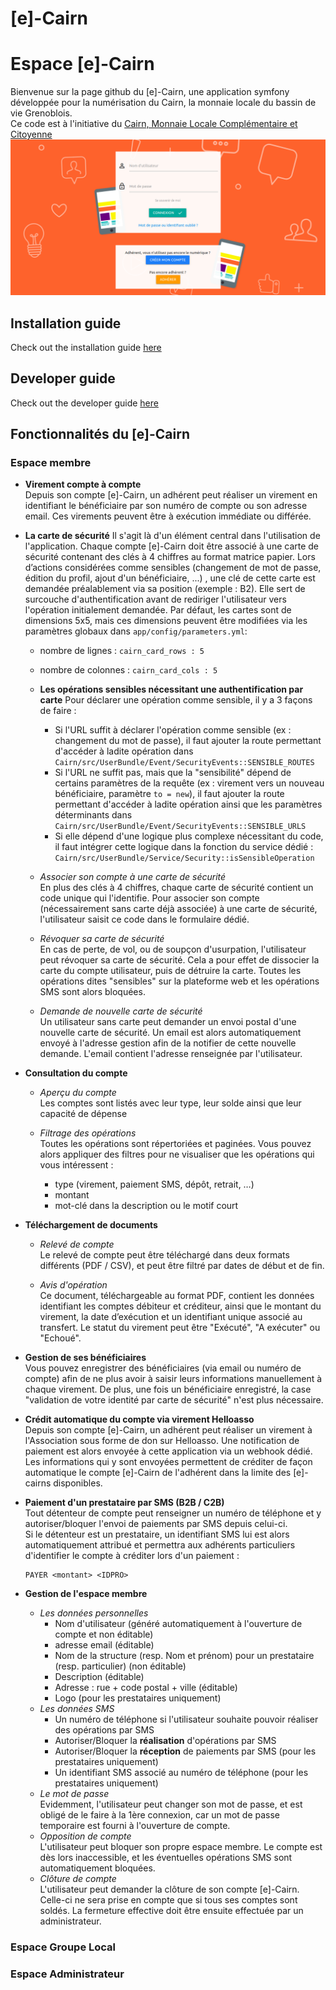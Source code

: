 [e]-Cairn
=======

# Espace  [e]-Cairn
Bienvenue sur la page github du [e]-Cairn, une application symfony développée pour la numérisation du Cairn, la monnaie locale du bassin de vie Grenoblois.  
Ce code est à l'initiative du [Cairn, Monnaie Locale Complémentaire et Citoyenne](https://www.cairn-monnaie.com/)
![login page](/docs/images/CEL_connexion.png)

## Installation guide       
  Check out the installation guide [here](https://github.com/cairn-monnaie/cel/blob/master/docs/install.md)  

## Developer guide       
  Check out the developer guide [here](https://github.com/cairn-monnaie/cel/blob/master/docs/dev.md)  

## Fonctionnalités du [e]-Cairn

### Espace membre
  * **Virement compte à compte**  
    Depuis son compte [e]-Cairn, un adhérent peut réaliser un virement en identifiant le bénéficiaire par son numéro de compte ou son adresse email. Ces virements peuvent être à exécution immédiate ou différée.

  * **La carte de sécurité** 
    Il s'agit là d'un élément central dans l'utilisation de l'application. Chaque compte [e]-Cairn doit être associé à une carte de sécurité contenant des clés à 4 chiffres au format matrice papier. Lors d’actions considérées comme sensibles (changement de mot de passe, édition du profil, ajout d'un bénéficiaire, ...) , une clé de cette carte est demandée préalablement via sa position (exemple : B2). Elle sert de surcouche d'authentification avant de rediriger l'utilisateur vers l'opération initialement demandée. 
    Par défaut, les cartes sont de dimensions 5x5, mais ces dimensions peuvent être modifiées via les paramètres globaux dans `app/config/parameters.yml`:
      * nombre de lignes : `cairn_card_rows : 5`
      * nombre de colonnes : `cairn_card_cols : 5`

    * **Les opérations sensibles nécessitant une authentification par carte**
      Pour déclarer une opération comme sensible, il y a 3 façons de faire :  
        * Si l'URL suffit à déclarer l'opération comme sensible (ex : changement du mot de passe), il faut ajouter la route permettant d'accéder à ladite opération dans `Cairn/src/UserBundle/Event/SecurityEvents::SENSIBLE_ROUTES`  
        * Si l'URL ne suffit pas, mais que la "sensibilité" dépend de certains paramètres de la requête (ex : virement vers un nouveau bénéficiaire, paramètre `to = new`), il faut ajouter la route permettant d'accéder à ladite opération ainsi que les paramètres déterminants dans `Cairn/src/UserBundle/Event/SecurityEvents::SENSIBLE_URLS`  
        * Si elle dépend d'une logique plus complexe nécessitant du code, il faut intégrer cette logique dans la fonction du service dédié : `Cairn/src/UserBundle/Service/Security::isSensibleOperation` 

    * _Associer son compte à une carte de sécurité_  
      En plus des clés à 4 chiffres, chaque carte de sécurité contient un code unique qui l'identifie. Pour associer son compte (nécessairement sans carte déjà associée) à une carte de sécurité, l'utilisateur saisit ce code dans le formulaire dédié.

    * _Révoquer sa carte de sécurité_  
      En cas de perte, de vol, ou de soupçon d'usurpation, l'utilisateur peut révoquer sa carte de sécurité. Cela a pour effet de dissocier la carte du compte utilisateur, puis de détruire la carte. Toutes les opérations dites "sensibles" sur la plateforme web et les opérations SMS sont alors bloquées.

    * _Demande de nouvelle carte de sécurité_  
      Un utilisateur sans carte peut demander un envoi postal d'une nouvelle carte de sécurité. Un email est alors automatiquement envoyé à l'adresse gestion afin de la notifier de cette nouvelle demande. L'email contient l'adresse renseignée par l'utilisateur. 

  * **Consultation du compte**
    * _Aperçu du compte_  
      Les comptes sont listés avec leur type, leur solde ainsi que leur capacité de dépense

    * _Filtrage des opérations_  
      Toutes les opérations sont répertoriées et paginées. Vous pouvez alors appliquer des filtres pour ne visualiser que les opérations qui vous intéressent :  
        * type (virement, paiement SMS, dépôt, retrait, …)
        * montant
        * mot-clé dans la description ou le motif court
      
  * **Téléchargement de documents**  
    * _Relevé de compte_  
      Le relevé de compte peut être téléchargé dans deux formats différents (PDF / CSV), et peut être filtré par dates de début et de fin.
      
    * _Avis d'opération_  
      Ce document, téléchargeable au format PDF, contient les données identifiant les comptes débiteur et créditeur, ainsi que le montant du virement, la date d’exécution et un identifiant unique associé au transfert. Le statut du virement peut être "Exécuté", "A exécuter" ou "Echoué".

  * **Gestion de ses bénéficiaires**  
    Vous pouvez enregistrer des bénéficiaires (via email ou numéro de compte) afin de ne plus avoir à saisir leurs informations manuellement à chaque virement. De plus, une fois un bénéficiaire enregistré, la case "validation de votre identité par carte de sécurité" n'est plus nécessaire.

  * **Crédit automatique du compte via virement Helloasso**  
    Depuis son compte [e]-Cairn, un adhérent peut réaliser un virement à l'Association sous forme de don sur Helloasso. Une notification de paiement est alors envoyée à cette application via un webhook dédié. Les informations qui y sont envoyées permettent de créditer de façon automatique le compte [e]-Cairn de l'adhérent dans la limite des [e]-cairns disponibles.

  * **Paiement d'un prestataire par SMS (B2B / C2B)**  
    Tout détenteur de compte peut renseigner un numéro de téléphone et y autoriser/bloquer l'envoi de paiements par SMS depuis celui-ci.  
    Si le détenteur est un prestataire, un identifiant SMS lui est alors automatiquement attribué et permettra aux adhérents particuliers d'identifier le compte à créditer lors d'un paiement : 
    ``` 
    PAYER <montant> <IDPRO>
    ```
  * **Gestion de l'espace membre**
    * _Les données personnelles_
        * Nom d'utilisateur (généré automatiquement à l'ouverture de compte et non éditable) 
        * adresse email  (éditable)
        * Nom de la structure (resp. Nom et prénom) pour un prestataire (resp. particulier) (non  éditable)
        * Description (éditable)
        * Adresse : rue + code postal + ville (éditable)
        * Logo (pour les prestataires uniquement)  
    * _Les données SMS_
        * Un numéro de téléphone si l'utilisateur souhaite pouvoir réaliser des opérations par SMS
        * Autoriser/Bloquer la **réalisation** d'opérations par SMS
        * Autoriser/Bloquer la **réception** de paiements par SMS (pour les prestataires uniquement)
        * Un identifiant SMS associé  au numéro de téléphone (pour les prestataires uniquement)  
    * _Le mot de passe_  
        Evidemment, l'utilisateur peut changer son mot de passe, et est obligé de le faire à la 1ère connexion, car un mot de passe temporaire est fourni à l'ouverture de compte.
    * _Opposition de compte_  
        L'utilisateur peut bloquer son propre espace membre. Le compte est dès lors inaccessible, et les éventuelles opérations SMS sont automatiquement bloquées. 
    * _Clôture de compte_  
        L'utilisateur peut demander la clôture de son compte [e]-Cairn. Celle-ci ne sera prise en compte que si tous ses comptes sont soldés. La fermeture effective doit être ensuite effectuée par un administrateur.
  
### Espace Groupe Local

### Espace Administrateur
